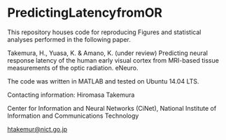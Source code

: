 # PredictingLatencyfromOR

This repository houses code for reproducing Figures and statistical analyses performed in the following paper.

Takemura, H., Yuasa, K. & Amano, K. (under review) Predicting neural response latency of the human early visual cortex from MRI-based tissue measurements of the optic radiation. eNeuro. 

The code was written in MATLAB and tested on Ubuntu 14.04 LTS. 

Contacting information: 
Hiromasa Takemura

Center for Information and Neural Networks (CiNet),
National Institute of Information and Communications Technology

htakemur@nict.go.jp
